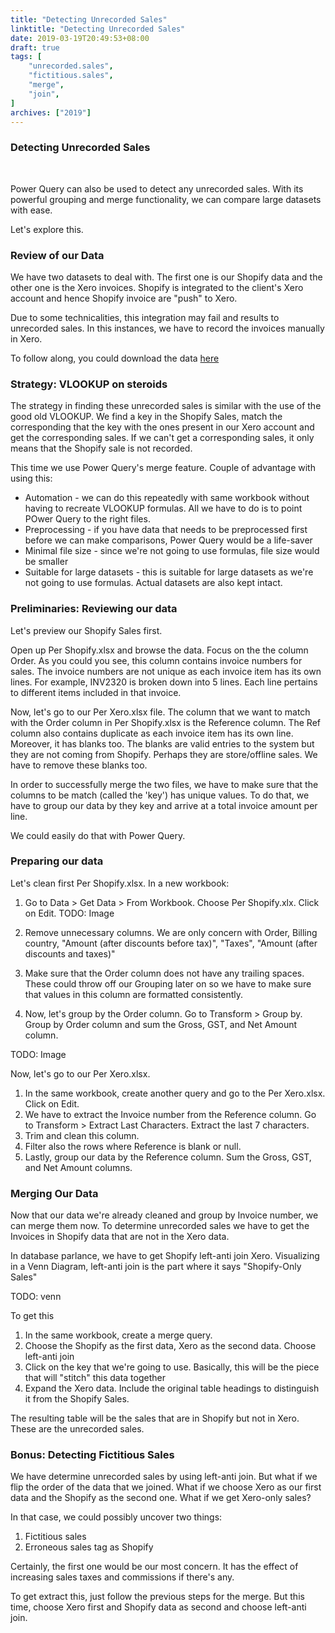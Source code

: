 ```yaml
---
title: "Detecting Unrecorded Sales"
linktitle: "Detecting Unrecorded Sales"
date: 2019-03-19T20:49:53+08:00
draft: true
tags: [
    "unrecorded.sales",
    "fictitious.sales",
    "merge",
    "join",
]
archives: ["2019"]
---
```


### Detecting Unrecorded Sales
<br>

Power Query can also be used to detect any unrecorded sales. With its powerful grouping and merge functionality, we can compare large datasets with ease. 

Let's explore this.

### Review of our Data
We have two datasets to deal with. The first one is our Shopify data and the other one is the Xero invoices. Shopify is integrated to the client's Xero account and hence Shopify invoice are "push" to Xero. 

Due to some technicalities, this integration may fail and results to unrecorded sales. In this instances, we have to record the invoices manually in Xero.

To follow along, you could download the data [here](TODO)

### Strategy: VLOOKUP on steroids
The strategy in finding these unrecorded sales is similar with the use of the good old VLOOKUP. We find a key in the Shopify Sales, match the corresponding that the key with the ones present in our Xero account and get the corresponding sales. If we can't get a corresponding sales, it only means that the Shopify sale is not recorded.

This time we use Power Query's merge feature. Couple of advantage with using this:

* Automation - we can do this repeatedly with same workbook without having to recreate VLOOKUP formulas. All we have to do is to point POwer Query to the right files.
* Preprocessing - if you have data that needs to be preprocessed first before we can make comparisons, Power Query would be a life-saver
* Minimal file size - since we're not going to use formulas, file size would be smaller
* Suitable for large datasets - this is suitable for large datasets as we're not going to use formulas. Actual datasets are also kept intact.

### Preliminaries: Reviewing our data
Let's preview our Shopify Sales first.

Open up Per Shopify.xlsx and browse the data. Focus on the the column Order. As you could you see, this column contains invoice numbers for sales. The invoice numbers are not unique as each invoice item has its own lines. For example, INV2320 is broken down into 5 lines. Each line pertains to different items included in that invoice.

Now, let's go to our Per Xero.xlsx file. The column that we want to match with the Order column in Per Shopify.xlsx is the Reference column. The Ref column also contains duplicate as each invoice item has its own line. Moreover, it has blanks too. The blanks are valid entries to the system but they are not coming from Shopify. Perhaps they are store/offline sales. We have to remove these blanks too.

In order to successfully merge the two files, we have to make sure that the columns to be match (called the 'key') has unique values. To do that, we have to group our data by they key and arrive at a total invoice amount per line.

We could easily do that with Power Query.

### Preparing our data
Let's clean first Per Shopify.xlsx. In a new workbook:
1. Go to Data > Get Data > From Workbook. Choose Per Shopify.xlx. Click on Edit.
TODO: Image

2. Remove unnecessary columns. We are only concern with Order, Billing country, "Amount (after discounts before tax)", "Taxes", "Amount (after discounts and taxes)"

3. Make sure that the Order column does not have any trailing spaces. These could throw off our Grouping later on so we have to make sure that values in this column are formatted consistently.

4. Now, let's group by the Order column. Go to Transform > Group by. Group by Order column and sum the Gross, GST, and Net Amount column.

TODO: Image

Now, let's go to our Per Xero.xlsx.
1. In the same workbook, create another query and go to the Per Xero.xlsx. Click on Edit.
2. We have to extract the Invoice number from the Reference column. Go to Transform > Extract Last Characters. Extract the last 7 characters.
3. Trim and clean this column.
4. Filter also the rows where Reference is blank or null.
5. Lastly, group our data by the Reference column. Sum the Gross, GST, and Net Amount columns.


### Merging Our Data
Now that our data we're already cleaned and group by Invoice number, we can merge them now. To determine unrecorded sales we have to get the Invoices in Shopify data that are not in the Xero data. 

In database parlance, we have to get Shopify left-anti join Xero. Visualizing in a Venn Diagram, left-anti join is the part where it says "Shopify-Only Sales"

TODO: venn

To get this
1. In the same workbook, create a merge query.
2. Choose the Shopify as the first data, Xero as the second data. Choose left-anti join
3. Click on the key that we're going to use. Basically, this will be the piece that will "stitch" this data together
4. Expand the Xero data. Include the original table headings to distinguish it from the Shopify Sales.

The resulting table will be the sales that are in Shopify but not in Xero. These are the unrecorded sales.

### Bonus: Detecting Fictitious Sales
We have determine unrecorded sales by using left-anti join. But what if we flip the order of the data that we joined. What if we choose Xero as our first data and the Shopify as the second one. What if we get Xero-only sales?

In that case, we could possibly uncover two things:
1. Fictitious sales
2. Erroneous sales tag as Shopify

Certainly, the first one would be our most concern. It has the effect of increasing sales taxes and commissions if there's any.

To get extract this, just follow the previous steps for the merge. But this time, choose Xero first and Shopify data as second and choose left-anti join.